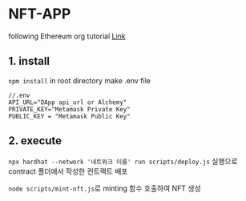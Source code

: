 # NFT-APP
following Ethereum org tutorial [Link](https://ethereum.org/en/developers/tutorials/how-to-write-and-deploy-an-nft)

## 1. install
`npm install`
in root directory make .env file
```
//.env
API_URL="DApp api_url or Alchemy"
PRIVATE_KEY="Metamask Private Key"
PUBLIC_KEY = "Metamask Public Key"
```

## 2. execute
`npx hardhat --network '네트워크 이름' run scripts/deploy.js` 실행으로 contract 폴더에서 작성한 컨트랙트 배포

`node scripts/mint-nft.js`로 minting 함수 호출하여 NFT 생성
